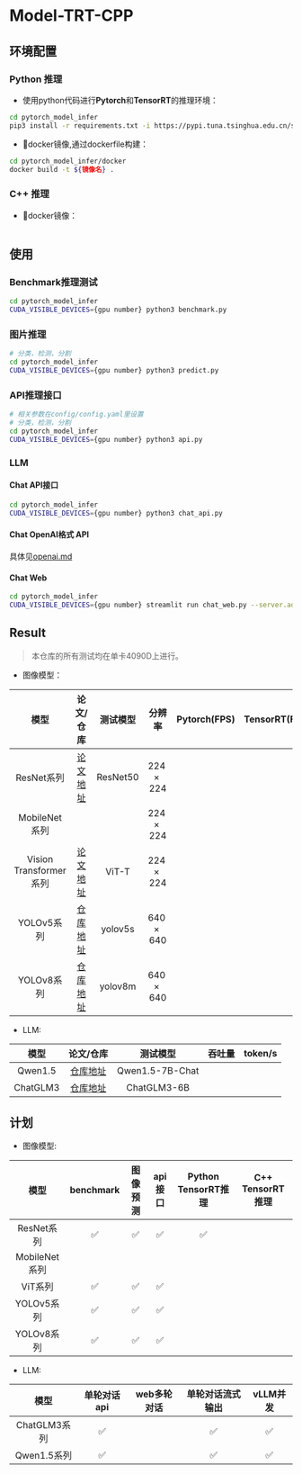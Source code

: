 # Model-TRT-CPP

## 环境配置

### Python 推理

* 使用python代码进行**Pytorch**和**TensorRT**的推理环境：
```bash
cd pytorch_model_infer
pip3 install -r requirements.txt -i https://pypi.tuna.tsinghua.edu.cn/simple
```
* 🐳docker镜像,通过dockerfile构建：
```bash
cd pytorch_model_infer/docker
docker build -t ${镜像名} .
```

### C++ 推理

* 🐳docker镜像：
```bash

```
## 使用

### Benchmark推理测试

```bash
cd pytorch_model_infer
CUDA_VISIBLE_DEVICES={gpu number} python3 benchmark.py
```

### 图片推理

```bash
# 分类，检测，分割
cd pytorch_model_infer
CUDA_VISIBLE_DEVICES={gpu number} python3 predict.py
```

### API推理接口

```bash
# 相关参数在config/config.yaml里设置
# 分类，检测，分割
cd pytorch_model_infer
CUDA_VISIBLE_DEVICES={gpu number} python3 api.py
```
### LLM

#### Chat API接口

```bash
cd pytorch_model_infer
CUDA_VISIBLE_DEVICES={gpu number} python3 chat_api.py
```

#### Chat OpenAI格式 API

具体见[openai.md](./pytorch_model_infer/openai.md)

#### Chat Web

```bash
cd pytorch_model_infer
CUDA_VISIBLE_DEVICES={gpu number} streamlit run chat_web.py --server.address 0.0.0.0 --server.port {your port}
```




## Result
> 本仓库的所有测试均在单卡4090D上进行。

* 图像模型：

| 模型 | 论文/仓库 | 测试模型 | 分辨率 | Pytorch(FPS) | TensorRT(FPS) |
| :-----:| :-----: | :------: | :------: | :------: | :------: | 
| ResNet系列 | [论文地址](https://openaccess.thecvf.com/content_cvpr_2016/papers/He_Deep_Residual_Learning_CVPR_2016_paper.pdf) | ResNet50 | $224\times 224$ |  | |
| MobileNet系列 | |  | $224\times 224$ |  |  |
| Vision Transformer系列 | [论文地址](https://arxiv.org/pdf/2010.11929.pdf) | ViT-T | $224\times 224$ |  |  |
| YOLOv5系列 | [仓库地址](https://github.com/ultralytics/yolov5) | yolov5s | $640\times 640$ |  |  |
| YOLOv8系列 | [仓库地址](https://github.com/ultralytics/ultralytics) | yolov8m | $640\times 640$ |  |  |

* LLM: 

| 模型 | 论文/仓库 | 测试模型 | 吞吐量 | token/s |
| :-----:| :-----: | :------: | :------: | :------: |
| Qwen1.5 | [仓库地址](https://github.com/QwenLM/Qwen1.5) | Qwen1.5-7B-Chat |  |  |
| ChatGLM3 | [仓库地址](https://github.com/THUDM/ChatGLM3) | ChatGLM3-6B |  |  |



## 计划

* 图像模型:

| 模型 | benchmark | 图像预测 | api接口 | Python TensorRT推理 | C++ TensorRT推理 |
| :-----: | :-----: | :-----: | :------: | :------: | :------: |
| ResNet系列 | :white_check_mark: | :white_check_mark: | :white_check_mark: | :white_check_mark: |  |
| MobileNet系列 |  | | | | |
| ViT系列 | :white_check_mark: | :white_check_mark: | :white_check_mark: | | |
| YOLOv5系列 | :white_check_mark: | :white_check_mark: | :white_check_mark: | | |
| YOLOv8系列 | :white_check_mark: | :white_check_mark: | :white_check_mark: | | |

* LLM:

| 模型 | 单轮对话api | web多轮对话 | 单轮对话流式输出 | vLLM并发 |
| :-----: | :-----: | :-----: | :------: | :------: |
| ChatGLM3系列 | :white_check_mark: | | :white_check_mark: | :white_check_mark: |
| Qwen1.5系列 | :white_check_mark: | | :white_check_mark: | :white_check_mark: |



